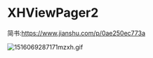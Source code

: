 # XHViewPager2
简书:https://www.jianshu.com/p/0ae250ec773a



![1516069287171mzxh.gif](http://upload-images.jianshu.io/upload_images/5337239-e814cb2d39ce1d1f.gif?imageMogr2/auto-orient/strip%7CimageView2/2/w/1240)
